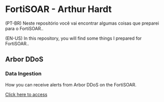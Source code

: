 # FortiSOAR - Arthur Hardt

(PT-BR)
Neste repositório você vai encontrar algumas coisas que preparei para o FortiSOAR..

(EN-US)
In this repository, you will find some things I prepared for FortiSOAR..

## Arbor DDoS

### Data Ingestion

How you can receive alerts from Arbor DDoS on the FortiSOAR.

[Click here to access](arbor-ddos/data-ingestion/readme.md)



